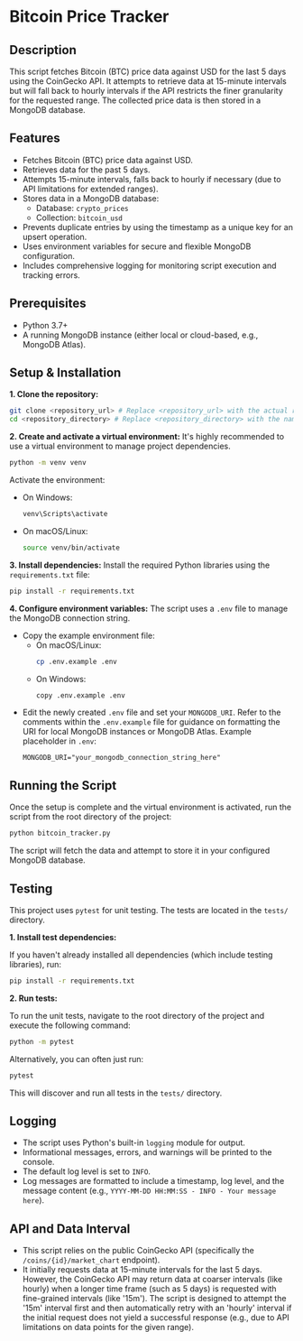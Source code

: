 # Bitcoin Price Tracker

## Description
This script fetches Bitcoin (BTC) price data against USD for the last 5 days using the CoinGecko API. It attempts to retrieve data at 15-minute intervals but will fall back to hourly intervals if the API restricts the finer granularity for the requested range. The collected price data is then stored in a MongoDB database.

## Features
*   Fetches Bitcoin (BTC) price data against USD.
*   Retrieves data for the past 5 days.
*   Attempts 15-minute intervals, falls back to hourly if necessary (due to API limitations for extended ranges).
*   Stores data in a MongoDB database:
    *   Database: `crypto_prices`
    *   Collection: `bitcoin_usd`
*   Prevents duplicate entries by using the timestamp as a unique key for an upsert operation.
*   Uses environment variables for secure and flexible MongoDB configuration.
*   Includes comprehensive logging for monitoring script execution and tracking errors.

## Prerequisites
*   Python 3.7+
*   A running MongoDB instance (either local or cloud-based, e.g., MongoDB Atlas).

## Setup & Installation

**1. Clone the repository:**
   ```bash
   git clone <repository_url> # Replace <repository_url> with the actual repository URL
   cd <repository_directory> # Replace <repository_directory> with the name of the cloned folder
   ```

**2. Create and activate a virtual environment:**
   It's highly recommended to use a virtual environment to manage project dependencies.
   ```bash
   python -m venv venv
   ```
   Activate the environment:
   *   On Windows:
       ```bash
       venv\Scripts\activate
       ```
   *   On macOS/Linux:
       ```bash
       source venv/bin/activate
       ```

**3. Install dependencies:**
   Install the required Python libraries using the `requirements.txt` file:
   ```bash
   pip install -r requirements.txt
   ```

**4. Configure environment variables:**
   The script uses a `.env` file to manage the MongoDB connection string.
   *   Copy the example environment file:
       *   On macOS/Linux:
           ```bash
           cp .env.example .env
           ```
       *   On Windows:
           ```bash
           copy .env.example .env
           ```
   *   Edit the newly created `.env` file and set your `MONGODB_URI`. Refer to the comments within the `.env.example` file for guidance on formatting the URI for local MongoDB instances or MongoDB Atlas.
       Example placeholder in `.env`:
       ```
       MONGODB_URI="your_mongodb_connection_string_here"
       ```

## Running the Script
Once the setup is complete and the virtual environment is activated, run the script from the root directory of the project:
```bash
python bitcoin_tracker.py
```
The script will fetch the data and attempt to store it in your configured MongoDB database.

## Testing

This project uses `pytest` for unit testing. The tests are located in the `tests/` directory.

**1. Install test dependencies:**

If you haven't already installed all dependencies (which include testing libraries), run:

```bash
pip install -r requirements.txt
```

**2. Run tests:**

To run the unit tests, navigate to the root directory of the project and execute the following command:

```bash
python -m pytest
```
Alternatively, you can often just run:
```bash
pytest
```
This will discover and run all tests in the `tests/` directory.

## Logging
*   The script uses Python's built-in `logging` module for output.
*   Informational messages, errors, and warnings will be printed to the console.
*   The default log level is set to `INFO`.
*   Log messages are formatted to include a timestamp, log level, and the message content (e.g., `YYYY-MM-DD HH:MM:SS - INFO - Your message here`).

## API and Data Interval
*   This script relies on the public CoinGecko API (specifically the `/coins/{id}/market_chart` endpoint).
*   It initially requests data at 15-minute intervals for the last 5 days. However, the CoinGecko API may return data at coarser intervals (like hourly) when a longer time frame (such as 5 days) is requested with fine-grained intervals (like '15m'). The script is designed to attempt the '15m' interval first and then automatically retry with an 'hourly' interval if the initial request does not yield a successful response (e.g., due to API limitations on data points for the given range).